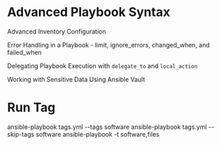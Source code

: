 # Advanced Playbook Syntax

Advanced Inventory Configuration

Error Handling in a Playbook - limit, ignore_errors, changed_when, and failed_when

Delegating Playbook Execution with `delegate_to` and `local_action`

Working with Sensitive Data Using Ansible Vault

# Run Tag
ansible-playbook tags.yml --tags software 
ansible-playbook tags.yml --skip-tags software
ansible-playbook -t software,files

